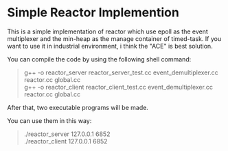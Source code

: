 Simple Reactor Implemention
====================
This is a simple implementation of reactor which use epoll as the event multiplexer and the min-heap as the manage container of timed-task. If you want to use it in industrial environment, i think the "ACE" is best solution.

You can compile the code by using the following shell command:

>g++ -o reactor_server reactor_server_test.cc event_demultiplexer.cc reactor.cc global.cc   
>g++ -o reactor_client reactor_client_test.cc event_demultiplexer.cc reactor.cc global.cc   

After that, two executable programs will be made.

You can use them in this way:

>./reactor_server 127.0.0.1 6852   
>./reactor_client 127.0.0.1 6852   

